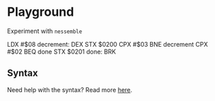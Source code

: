 # Playground

Experiment with `nessemble`

<div class="nessemble-example" data-opts='{"bare":true,"download":true}'>    LDX #$08
decrement:
    DEX
    STX $0200
    CPX #$03
    BNE decrement
    CPX #$02
    BEQ done
    STX $0201
done:
    BRK
</div>

## Syntax

Need help with the syntax? Read more [here](/syntax).
